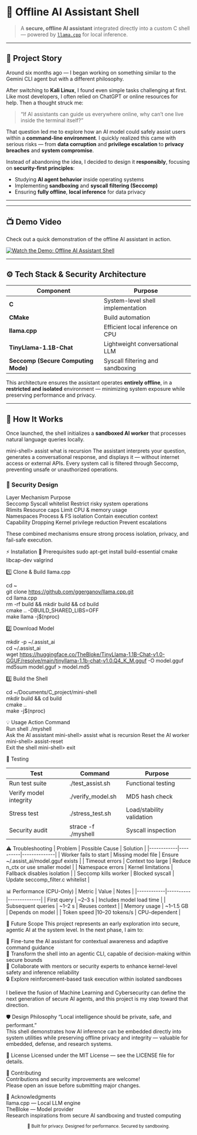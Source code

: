 # 🧠 Offline AI Assistant Shell  
> A **secure, offline AI assistant** integrated directly into a custom C shell — powered by [`llama.cpp`](https://github.com/ggerganov/llama.cpp) for local inference.

---

## 🌱 Project Story  

Around six months ago — I began working on something similar to the Gemini CLI agent but with a different philosophy.  

After switching to **Kali Linux**, I found even simple tasks challenging at first. Like most developers, I often relied on ChatGPT or online resources for help. Then a thought struck me:  

> “If AI assistants can guide us everywhere online, why can’t one live inside the terminal itself?”  

That question led me to explore how an AI model could safely assist users within a **command-line environment**. I quickly realized this came with serious risks — from **data corruption** and **privilege escalation** to **privacy breaches** and **system compromise**.  

Instead of abandoning the idea, I decided to design it **responsibly**, focusing on **security-first principles**:  
- Studying **AI agent behavior** inside operating systems  
- Implementing **sandboxing** and **syscall filtering (Seccomp)**  
- Ensuring **fully offline**, **local inference** for data privacy  

---
---

## 📺 Demo Video

Check out a quick demonstration of the offline AI assistant in action.

[![Watch the Demo: Offline AI Assistant Shell](https://img.youtube.com/vi/nCAE7SovqPM/maxresdefault.jpg)](https://www.youtube.com/watch?v=nCAE7SovqPM)

---

## ⚙️ Tech Stack & Security Architecture  

| Component | Purpose |
|------------|----------|
| **C** | System-level shell implementation |
| **CMake** | Build automation |
| **llama.cpp** | Efficient local inference on CPU |
| **TinyLlama-1.1B-Chat** | Lightweight conversational LLM |
| **Seccomp (Secure Computing Mode)** | Syscall filtering and sandboxing |

This architecture ensures the assistant operates **entirely offline**, in a **restricted and isolated** environment — minimizing system exposure while preserving performance and privacy.

---

## 🧠 How It Works  

Once launched, the shell initializes a **sandboxed AI worker** that processes natural language queries locally.  

mini-shell> assist what is recursion
The assistant interprets your question, generates a conversational response, and displays it — without internet access or external APIs.
Every system call is filtered through Seccomp, preventing unsafe or unauthorized operations.

### 🔐 Security Design
Layer	Mechanism	Purpose   
Seccomp	Syscall whitelist	Restrict risky system operations   
Rlimits	Resource caps	Limit CPU & memory usage    
Namespaces	Process & FS isolation	Contain execution context   
Capability Dropping	Kernel privilege reduction	Prevent escalations   

These combined mechanisms ensure strong process isolation, privacy, and fail-safe execution.

⚡ Installation
🧩 Prerequisites
sudo apt-get install build-essential cmake libcap-dev valgrind  

1️⃣ Clone & Build llama.cpp

cd ~   
git clone https://github.com/ggerganov/llama.cpp.git  
cd llama.cpp  
rm -rf build && mkdir build && cd build  
cmake .. -DBUILD_SHARED_LIBS=OFF  
make llama -j$(nproc)  
  

2️⃣ Download Model

mkdir -p ~/.assist_ai  
cd ~/.assist_ai  
wget https://huggingface.co/TheBloke/TinyLlama-1.1B-Chat-v1.0-GGUF/resolve/main/tinyllama-1.1b-chat-v1.0.Q4_K_M.gguf -O model.gguf  
md5sum model.gguf > model.md5  


3️⃣ Build the Shell

cd ~/Documents/C_project/mini-shell    
mkdir build && cd build    
cmake ..    
make -j$(nproc)    


💡 Usage
Action	Command  
Run shell	./myshell  
Ask the AI assistant	mini-shell> assist what is recursion 
Reset the AI worker	mini-shell> assist-reset  
Exit the shell	mini-shell> exit  


🧪 Testing  

| Test	| Command	 | Purpose | 
|------------|----------|------------|
| Run test suite	| ./test_assist.sh	| Functional testing |  
| Verify model integrity	| ./verify_model.sh	| MD5 hash check |  
| Stress test |	./stress_test.sh |	Load/stability validation  |
| Security audit	| strace -f ./myshell	| Syscall inspection  |

⚠️ Troubleshooting
| Problem	| Possible Cause | Solution |
|------------|----------|--------------|
| Worker fails to start	|                             Missing model file	        |                  Ensure ~/.assist_ai/model.gguf exists |
| Timeout errors	        |                           Context too large	             |             Reduce n_ctx or use smaller model |
| Namespace errors	       |                          Kernel limitations	            |              Fallback disables isolation |
| Seccomp kills worker	   |                          Blocked syscall	                |            Update seccomp_filter.c whitelist |


📊 Performance (CPU-Only)
| Metric | Value | Notes |
|------------|----------|--------------|
| First query | ~2–3 s | Includes model load time |
| Subsequent queries | ~1–2 s | Reuses context |
| Memory usage | ~1–1.5 GB | Depends on model |
| Token speed |10–20 tokens/s | CPU-dependent |


🧩 Future Scope
This project represents an early exploration into secure, agentic AI at the system level.
In the next phase, I aim to:

🔁 Fine-tune the AI assistant for contextual awareness and adaptive command guidance  
🧠 Transform the shell into an agentic CLI, capable of decision-making within secure bounds  
🧩 Collaborate with mentors or security experts to enhance kernel-level safety and inference reliability  
🔒 Explore reinforcement-based task execution within isolated sandboxes  

I believe the fusion of Machine Learning and Cybersecurity can define the next generation of secure AI agents, and this project is my step toward that direction.

🛡️ Design Philosophy
“Local intelligence should be private, safe, and performant.”  
This shell demonstrates how AI inference can be embedded directly into system utilities while preserving offline privacy and integrity — valuable for embedded, defense, and research systems.  


📜 License
Licensed under the MIT License — see the LICENSE file for details.  

🤝 Contributing  
Contributions and security improvements are welcome!  
Please open an issue before submitting major changes.  

🙏 Acknowledgments  
llama.cpp — Local LLM engine  
TheBloke — Model provider    
Research inspirations from secure AI sandboxing and trusted computing  

<p align="center"><sub>🧠 Built for privacy. Designed for performance. Secured by sandboxing.</sub></p> 
